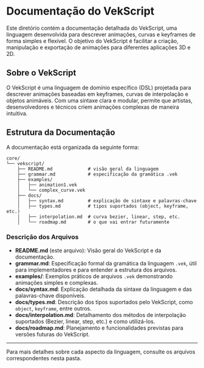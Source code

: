 # Documentação do VekScript

Este diretório contém a documentação detalhada do VekScript, uma linguagem desenvolvida para descrever animações, curvas e keyframes de forma simples e flexível. O objetivo do VekScript é facilitar a criação, manipulação e exportação de animações para diferentes aplicações 3D e 2D.

## Sobre o VekScript

O VekScript é uma linguagem de domínio específico (DSL) projetada para descrever animações baseadas em keyframes, curvas de interpolação e objetos animáveis. Com uma sintaxe clara e modular, permite que artistas, desenvolvedores e técnicos criem animações complexas de maneira intuitiva.

## Estrutura da Documentação

A documentação está organizada da seguinte forma:

```
core/
└── vekscript/
    ├── README.md             # visão geral da linguagem
    ├── grammar.md            # especificação da gramática .vek
    ├── examples/
    │   ├── animation1.vek
    │   └── complex_curve.vek
    ├── docs/
    │   ├── syntax.md         # explicação de sintaxe e palavras-chave
    │   ├── types.md          # tipos suportados (object, keyframe, etc.)
    │   ├── interpolation.md  # curva bezier, linear, step, etc.
    │   └── roadmap.md        # o que vai entrar futuramente
```

### Descrição dos Arquivos

- **README.md** (este arquivo): Visão geral do VekScript e da documentação.
- **grammar.md**: Especificação formal da gramática da linguagem `.vek`, útil para implementadores e para entender a estrutura dos arquivos.
- **examples/**: Exemplos práticos de arquivos `.vek` demonstrando animações simples e complexas.
- **docs/syntax.md**: Explicação detalhada da sintaxe da linguagem e das palavras-chave disponíveis.
- **docs/types.md**: Descrição dos tipos suportados pelo VekScript, como `object`, `keyframe`, entre outros.
- **docs/interpolation.md**: Detalhamento dos métodos de interpolação suportados (Bezier, linear, step, etc.) e como utilizá-los.
- **docs/roadmap.md**: Planejamento e funcionalidades previstas para versões futuras do VekScript.

---

Para mais detalhes sobre cada aspecto da linguagem, consulte os arquivos correspondentes nesta pasta.
